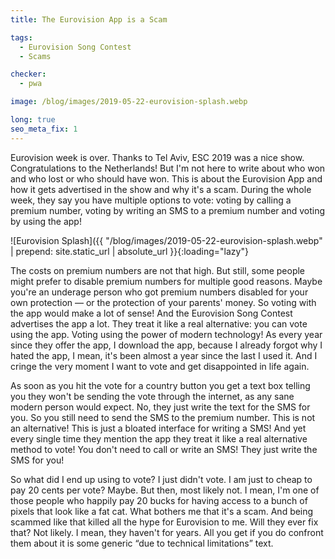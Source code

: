 ```yaml
---
title: The Eurovision App is a Scam

tags:
  - Eurovision Song Contest
  - Scams

checker:
  - pwa

image: /blog/images/2019-05-22-eurovision-splash.webp

long: true
seo_meta_fix: 1
---
```

Eurovision week is over.
Thanks to Tel Aviv, ESC 2019 was a nice show.
Congratulations to the Netherlands!
But I'm not here to write about who won and who lost or who should have won.
This is about the Eurovision App and how it gets advertised in the show and why it's a scam.
During the whole week, they say you have multiple options to vote: voting by calling a premium number, voting by writing an SMS to a premium number and voting by using the app!
<!--more-->

![Eurovision Splash]({{ "/blog/images/2019-05-22-eurovision-splash.webp" | prepend: site.static_url | absolute_url }}{:loading="lazy"}

The costs on premium numbers are not that high.
But still, some people might prefer to disable premium numbers for multiple good reasons.
Maybe you're an underage person who got premium numbers disabled for your own protection — or the protection of your parents' money.
So voting with the app would make a lot of sense!
And the Eurovision Song Contest advertises the app a lot.
They treat it like a real alternative: you can vote using the app.
Voting using the power of modern technology!
As every year since they offer the app, I download the app, because I already forgot why I hated the app, I mean, it's been almost a year since the last I used it.
And I cringe the very moment I want to vote and get disappointed in life again.

As soon as you hit the vote for a country button you get a text box telling you they won't be sending the vote through the internet, as any sane modern person would expect.
No, they just write the text for the SMS for you.
So you still need to send the SMS to the premium number.
This is not an alternative!
This is just a bloated interface for writing a SMS!
And yet every single time they mention the app they treat it like a real alternative method to vote!
You don't need to call or write an SMS!
They just write the SMS for you!

So what did I end up using to vote?
I just didn't vote.
I am just to cheap to pay 20 cents per vote?
Maybe.
But then, most likely not.
I mean, I'm one of those people who happily pay 20 bucks for having access to a bunch of pixels that look like a fat cat.
What bothers me that it's a scam.
And being scammed like that killed all the hype for Eurovision to me.
Will they ever fix that?
Not likely.
I mean, they haven't for years.
All you get if you do confront them about it is some generic “due to technical limitations” text.
